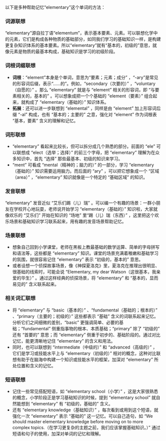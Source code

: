 以下是多种帮助记忆“elementary”这个单词的方法：

### 词源联想
“elementary”源自拉丁语“elementum”，表示基本要素、元素。可以联想化学中的元素，它们是构成各种物质的基础部分，如同我们学习的基础知识一样，是构建更复杂知识体系的基本要素。所以“elementary”就有“基本的，初级的”意思，就像元素是物质的最基本构成，基础知识是学习的初级阶段。 

### 词根词缀联想 
 - **词根**：“element”本身是个单词，意思为“要素；元素；成分” ，“-ary”是常见的形容词后缀，表示“……的”。例如，“secondary（次要的）” ，“voluntary（自愿的）” 。那么 “elementary” 就是与 “element” 相关的形容词，即 “与要素相关的，基本的” 。可以想象成把一个个基础的 “element（要素）” 组合起来，就构成了 “elementary（基础的）” 知识体系。
 - **拓展**：还可以进一步联想到 “elemental” ，同样是由 “element” 加上形容词后缀 “-al” 构成，也有 “基本的；主要的” 之意，强化对 “element” 作为词根表 “基本，要素” 含义的理解和记忆。 

### 词形联想
 - “elementary” 看起来比较长，但可以拆分成几个熟悉的部分。前面的 “ele” 可以联想成 “elect（选举；选择）” 的前三个字母，把 “elementary” 理解为在众多知识中，首先 “选择” 那些最基本、初级的知识来学习。
 - “ment” 可看成 “mental（精神的；脑力的）” 的一部分，学习 “elementary（基础的）” 知识需要运用脑力。而后面的 “ary” ，可以把它想象成一个 “区域（area）” ，“elementary” 知识就像是一个特定的 “基础区域” 的知识。 

### 发音联想
“elementary” 发音近似 “艾乐们踢（儿）瑞” 。可以编一个有趣的场景：一群小朋友在学校开心地玩耍，老师说开始学习 “elementary（基础的）” 知识啦，大家就像欢乐的 “艾乐们” 开始在知识的 “场地” 里“踢（儿）瑞（东西）” ，这里把这个欢乐场景和基础知识学习联系起来，用有趣的发音场景帮助记忆。 

### 场景联想 
 - 想象自己回到小学课堂，老师在黑板上教最基础的数学运算、简单的字母拼写和语法等，这些都是 “elementary” 知识。课堂的场景充满着稚嫩和基础学习的氛围，就很容易记住 “elementary” 表示 “初级的，基本的” 意思。 
 - 或者设想一个侦探故事场景，像《神探夏洛克》里，夏洛克在推理出很明显、很基础的线索时，可能会说 “Elementary, my dear Watson（这很基本，我亲爱的华生）” 。通过这样经典的侦探场景，将 “elementary” 和 “基本的，显而易见的” 含义联系起来。 

### 相关词汇联想
 - 将 “elementary” 与 “basic（基本的）” 、“fundamental（基础的；根本的）” 、“primary（主要的；初级的）” 这些都表示 “基础” 含义的词联系起来记忆。分析它们之间细微的差别，“basic” 更强调简单、必要的基础；“fundamental” 侧重指事物的根本、本质基础；“primary” 除了 “初级的” 还有 “首要的” 意思；而 “elementary” 侧重于初步的、基础阶段的。通过对比记忆，能更清晰地记住 “elementary” 的含义和用法。 
 - 同时，也可以联想到 “intermediate（中级的）” 和 “advanced（高级的）” ，它们是学习或技能水平上与 “elementary（初级的）” 相对的概念，这种对比联想有助于在脑海中构建一个知识或技能水平的框架，加深对 “elementary” 所处位置和含义的记忆。 

### 短语联想 
 - 记住一些常见搭配短语，如 “elementary school（小学）” ，这是大家很熟悉的概念，小学阶段正是学习基础知识的时候，提到 “elementary school” 就自然能想到 “elementary” 有 “初级的，基础的” 含义。 
 - 还有 “elementary knowledge（基础知识）” ，每次看到或用到这个短语，就强化一次 “elementary” 表示 “基础的” 这一记忆。可以自己造句，如 “We should master elementary knowledge before moving on to more complex topics.（在学习更复杂的主题之前，我们应该掌握基础知识。）” 通过短语和句子的使用，加深对单词的记忆和理解。 